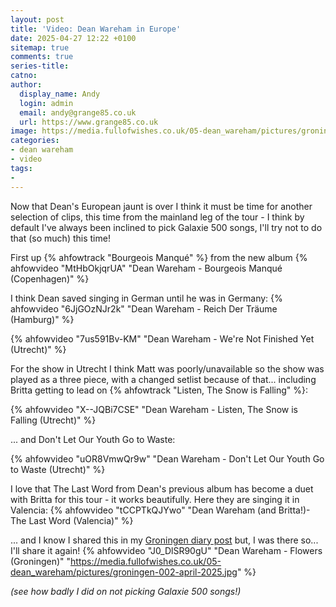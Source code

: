 ```yaml
---
layout: post
title: 'Video: Dean Wareham in Europe'
date: 2025-04-27 12:22 +0100
sitemap: true
comments: true
series-title:
catno:
author:
  display_name: Andy
  login: admin
  email: andy@grange85.co.uk
  url: https://www.grange85.co.uk
image: https://media.fullofwishes.co.uk/05-dean_wareham/pictures/groningen-002-april-2025.jpg
categories:
- dean wareham
- video
tags:
- 
---
```

Now that Dean's European jaunt is over I think it must be time for another selection of clips, this time from the mainland leg of the tour - I think by default I've always been inclined to pick Galaxie 500 songs, I'll try not to do that (so much) this time!

First up {% ahfowtrack "Bourgeois Manqué" %} from the new album
{% ahfowvideo "MtHbOkjqrUA" "Dean Wareham - Bourgeois Manqué (Copenhagen)" %}

I think Dean saved singing in German until he was in Germany:
{% ahfowvideo "6JjGOzNJr2k" "Dean Wareham - Reich Der Träume (Hamburg)" %}

{% ahfowvideo "7us591Bv-KM" "Dean Wareham - We're Not Finished Yet (Utrecht)" %}

For the show in Utrecht I think Matt was poorly/unavailable so the show was played as a three piece, with a changed setlist because of that... including Britta getting to lead on {% ahfowtrack "Listen, The Snow is Falling" %}:

{% ahfowvideo "X--JQBi7CSE" "Dean Wareham - Listen, The Snow is Falling (Utrecht)" %}

... and Don't Let Our Youth Go to Waste:

{% ahfowvideo "uOR8VmwQr9w" "Dean Wareham - Don't Let Our Youth Go to Waste (Utrecht)" %}

I love that The Last Word from Dean's previous album has become a duet with Britta for this tour - it works beautifully. Here they are singing it in Valencia:
{% ahfowvideo "tCCPTkQJYwo" "Dean Wareham (and Britta!)- The Last Word (Valencia)" %}

... and I know I shared this in my [Groningen diary post](https://www.fullofwishes.co.uk/2025/04/19/diary-dean-wareham-in-groningen-12th-april-2025/) but, I was there so... I'll share it again!
{% ahfowvideo "J0_DlSR90gU" "Dean Wareham - Flowers (Groningen)" "https://media.fullofwishes.co.uk/05-dean_wareham/pictures/groningen-002-april-2025.jpg" %}

_(see how badly I did on not picking Galaxie 500 songs!)_


